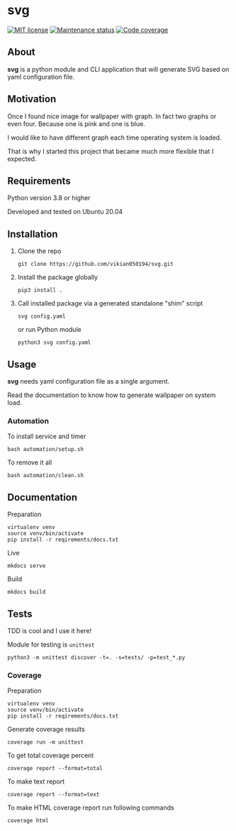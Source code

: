 # svg

[![MIT license][license-badge]][license-url]
[![Maintenance status][status-badge]][status-url]
[![Code coverage][coverage-badge]][coverage-url]

## About

**svg** is a python module and CLI application that will generate SVG based on yaml configuration file.

## Motivation

Once I found nice image for wallpaper with graph. In fact two graphs or even four. Because one is pink and one is blue.

I would like to have different graph each time operating system is loaded.

That is why I started this project that became much more flexible that I expected.

## Requirements

Python version 3.8 or higher

Developed and tested on Ubuntu 20.04

## Installation

1. Clone the repo
    ```
    git clone https://github.com/vikian050194/svg.git
    ```
2. Install the package globally
    ```
    pip3 install .
    ```
3. Call installed package via a generated standalone "shim" script
    ```
    svg config.yaml
    ```
    or run Python module
    ```
    python3 svg config.yaml
    ```

## Usage

**svg** needs yaml configuration file as a single argument.

Read the documentation to know how to generate wallpaper on system load.

### Automation

To install service and timer

```
bash automation/setup.sh
```

To remove it all

```
bash automation/clean.sh
```

## Documentation

Preparation

```
virtualenv venv
source venv/bin/activate
pip install -r reqirements/docs.txt
```

Live

```
mkdocs serve
```

Build

```
mkdocs build
```

## Tests

TDD is cool and I use it here!

Module for testing is `unittest`

```
python3 -m unittest discover -t=. -s=tests/ -p=test_*.py
```

### Coverage

Preparation

```
virtualenv venv
source venv/bin/activate
pip install -r reqirements/docs.txt
```

Generate coverage results
```
coverage run -m unittest
```

To get total coverage percent
```
coverage report --format=total
```

To make text report
```
coverage report --format=text
```

To make HTML coverage report run following commands
```
coverage html
```

[status-url]: https://github.com/vikian050194/svg/pulse
[status-badge]: https://img.shields.io/github/last-commit/vikian050194/svg.svg

[license-url]: https://github.com/vikian050194/svg/blob/master/LICENSE
[license-badge]: https://img.shields.io/github/license/vikian050194/svg.svg

[coverage-url]: https://codecov.io/gh/vikian050194/svg
[coverage-badge]: https://img.shields.io/codecov/c/github/vikian050194/svg
